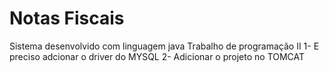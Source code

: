 # Notas Fiscais
Sistema desenvolvido com linguagem java
Trabalho de programação II
1- E preciso adcionar o driver do MYSQL
2- Adicionar o projeto no TOMCAT
